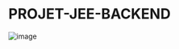 # PROJET-JEE-BACKEND
![image](https://github.com/user-attachments/assets/fe8662ab-b3fd-411f-b953-071a5d9c7024)
